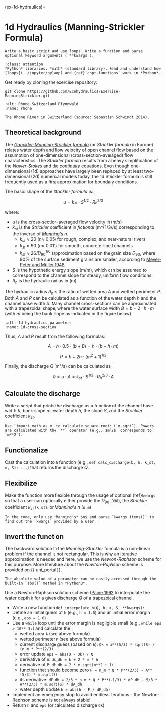 (ex-1d-hydraulics)=
# 1d Hydraulics (Manning-Strickler Formula)

```{admonition} Goals
Write a basic script and use loops. Write a function and parse optional keyword arguments (`**kwargs`).
```

```{admonition} Requirements
:class: attention
*Python* libraries: *math* (standard library). Read and understand how [loops](../jupyter/pyloop) and {ref}`chpt-functions` work in *Python*.
```

Get ready by cloning the exercise repository:

```
git clone https://github.com/Ecohydraulics/Exercise-ManningStrickler.git
```

```{figure} https://github.com/Ecohydraulics/media/raw/master/jpg/hydraulics-1d.jpg
:alt: Rhone Switzerland Pfynnwald
:name: rhone

The Rhone River in Switzerland (source: Sebastian Schwindt 2014).
```


## Theoretical background
The [*Gauckler-Manning-Strickler formula*](https://en.wikipedia.org/wiki/Manning_formula) (or *Strickler formula* in Europe) relates water depth and flow velocity of open channel flow based on the assumption of one-dimensional (cross-section-averaged) flow characteristics. The *Strickler formula* results from a heavy simplification of the [*Navier-Stokes*](https://en.wikipedia.org/wiki/Navier-Stokes_equations) and the [*continuity*](https://en.wikipedia.org/wiki/Continuity_equation) equations. Even though one-dimensional (1d) approaches have largely been replaced by at least two-dimensional (2d) numerical models today, the 1d Strickler formula is still frequently used as a first approximation for boundary conditions.

The basic shape of the *Strickler formula* is:

$$
u = k_{st}\cdot S^{1/2} \cdot R_{h}^{2/3}
$$

where:

* $u$ is the cross-section-averaged flow velocity in (m/s)
* $k_{st}$ is the *Strickler* coefficient in *fictional* (m^{1/3}/s) corresponding to the inverse of [*Manning's*](http://www.fsl.orst.edu/geowater/FX3/help/8_Hydraulic_Reference/Mannings_n_Tables.htm) $n$.
	- $k_{st}$ $\approx$ 20 ($n \approx$ 0.05) for rough, complex, and near-natural rivers
	- $k_{st}$ $\approx$ 90 ($n \approx$ 0.011) for smooth, concrete-lined channels
	- $k_{st}$ $\approx$ 26/$D_{90}^{1/6}$ (approximation based on the grain size $D_{90}$, where 90% of the surface sediment grains are smaller, according to [Meyer-Peter and Müller 1948](http://resolver.tudelft.nl/uuid:4fda9b61-be28-4703-ab06-43cdc2a21bd7)
* $S$ is the hypothetic energy slope (m/m), which can be assumed to correspond to the channel slope for steady, uniform flow conditions.
* $R_{h}$ is the hydraulic radius in (m)


The hydraulic radius $R_{h}$ is the ratio of wetted area $A$ and wetted perimeter $P$. Both $A$ and $P$ can be calculated as a function of the water depth $h$ and the channel base width $b$. Many channel cross-sections can be approximated with a trapezoidal shape, where the water surface width $B=b+2\cdot h\cdot m$ (with $m$ being the bank slope as indicated in the figure below).

```{figure} https://github.com/Ecohydraulics/media/raw/master/png/flow-cs.png
:alt: 1d hydraulics parameters
:name: 1d-cross-section
```

Thus, $A$ and $P$ result from the following formulas:

$$
A = h \cdot 0.5\cdot (b + B) = h \cdot (b + h\cdot m)
$$

$$
P = b + 2h\cdot (m^2 + 1)^{1/2}
$$

Finally, the discharge $Q$ (m³/s) can be calculated as:

$$
Q = u \cdot A = k_{st} \cdot S^{1/2}\cdot R_{h}^{2/3} \cdot A
$$


## Calculate the discharge

Write a script that prints the discharge as a function of the channel base width $b$, bank slope $m$, water depth $h$, the slope $S$, and the *Strickler* coefficient $k_{st}$.

```{tip}
Use `import math as m` to calculate square roots (`m.sqrt`). Powers are calculated with the `**` operator (e.g., $m^2$  corresponds to `m**2`).
```

## Functionalize
Cast the calculation into a function (e.g., `def calc_discharge(b, h, k_st, m, S): ...`) that returns the discharge $Q$.

## Flexibilize
Make the function more flexible through the usage of optional {ref}`kwargs` so that a user can optionally either provide the $D_{90}$ (`D90`), the *Strickler* coefficient $k_{st}$ (`k_st`), or *Manning's* $n$ (`n_m`)

```{tip}
In the code, only use *Manning's* $n$ and parse `kwargs.items()` to find out the `kwargs` provided by a user.
```

## Invert the function

The backward solution to the *Manning-Strickler* formula is a non-linear problem if the channel is not rectangular. This is why an iterative approximation is needed and here, we use the *Newton-Raphson* scheme for this purpose. More literature about the *Newton-Raphson* scheme is provided on {{ uni_portal }}.


```{tip}
The absolute value of a parameter can be easily accessed through the built-in `abs()` method in *Python3*.
```

Use a Newton-Raphson solution scheme ([Paine 1992](https://doi.org/10.1061/(ASCE)0733-9437(1992)118:2(306)) to interpolate the water depth `h` for a given discharge $Q$ of a trapezoidal channel.

* Write a new function `def interpolate_h(Q, b, m, S, **kwargs):`
* Define an initial guess of `h` (e.g., `h = 1.0`) and an initial error margin (e.g., `eps = 1.0`)
* Use a `while` loop until the error margin is negligible small (e.g., `while eps > 10**-3:`) and calculate the :
	- wetted area `A` (see above formula)
	- wetted perimeter `P` (see above formula)
	- current discharge guess (based on `h`): `Qk = A**(5/3) * sqrt(S) / (n_m * P**(2/3)`
	- error update `eps = abs(Q - Qk) / Q`
	- derivative of `A`: `dA_dh = b + 2 * m * h`
	- derivative of `P`: `dP_dh = 2 * m.sqrt(m**2 + 1)`
	- function that should become zero `F = n_m * Q * P**(2/3) - A**(5/3) * m.sqrt(S)`
	- its derivative: `dF_dh = 2/3 * n_m * Q * P**(-1/3) * dP_dh - 5/3 * A**(2/3) * m.sqrt(S) * dA_dh`
	- water depth update `h = abs(h - F / dF_dh)`
* Implement an emergency stop to avoid endless iterations - the Newton-Raphson scheme is not always stable!
* Return `h` and `eps` (or calculated discharge `Qk`)
